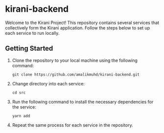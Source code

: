 # kirani-backend

Welcome to the Kirani Project! This repository contains several services that collectively form the Kirani application. Follow the steps below to set up each service to run locally.

## Getting Started

1. Clone the repository to your local machine using the following command:

   ```
   git clone https://github.com/amalikmuhd/kirani-backend.git
   ```

2. Change directory into each service:

   ```
   cd src
   ```

3. Run the following command to install the necessary dependencies for the service:

   ```
   yarn add
   ```

4. Repeat the same process for each service in the repository.
